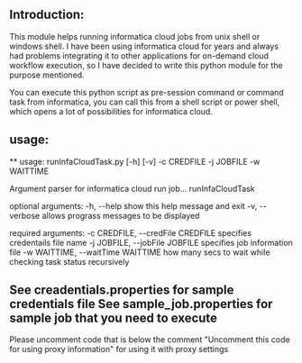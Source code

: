 Introduction:
----------------------------------------------------------------------------------------------------------------------
This module helps running informatica cloud jobs from unix shell or windows shell. I have been using informatica cloud for years and always had 
problems integrating it to other applications for on-demand cloud workflow execution, so I have decided to write this python module for the purpose 
mentioned. 

You can execute this python script as pre-session command or command task from informatica, you can call this from a shell script or power shell, which 
opens a lot of possibilities for informatica cloud.

usage:
----------------------------------------------------------------------------------------------------------------------
** usage: runInfaCloudTask.py [-h] [-v] -c CREDFILE -j JOBFILE -w WAITTIME

Argument parser for informatica cloud run job... runInfaCloudTask

optional arguments:
  -h, --help            show this help message and exit
  -v, --verbose         allows prograss messages to be displayed
  
required arguments:
  -c CREDFILE, --credFile CREDFILE
                        specifies credentails file name
  -j JOBFILE, --jobFile JOBFILE
                        specifies job information file
  -w WAITTIME, --waitTime WAITTIME
                        how many secs to wait while checking task status
                        recursively

See creadentials.properties for sample credentials file
See sample_job.properties for sample job that you need to execute
----------------------------------------------------------------------------------------------------------------------
Please uncomment code that is below the comment "Uncomment this code for using proxy information" for using it with proxy settings
